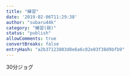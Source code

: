 ```yaml
---
title: "練習"
date: '2019-02-06T11:29:38'
author: "subaru44k"
category: "練習(弱)"
status: "publish"
allowComments: true
convertBreaks: false
entryHash: "a2b37123803d8e6a6c82e03f38d9bfb9"
---
```

30分ジョグ
